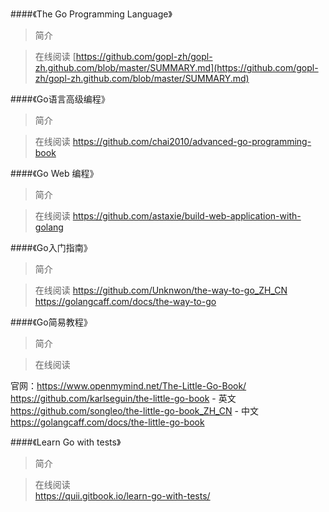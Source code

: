 ####《The Go Programming Language》

> 简介

> 在线阅读
[https://github.com/gopl-zh/gopl-zh.github.com/blob/master/SUMMARY.md](https://github.com/gopl-zh/gopl-zh.github.com/blob/master/SUMMARY.md)

####《Go语言高级编程》

> 简介

> 在线阅读
https://github.com/chai2010/advanced-go-programming-book

####《Go Web 编程》

> 简介

> 在线阅读 
https://github.com/astaxie/build-web-application-with-golang

####《Go入门指南》

> 简介

> 在线阅读
https://github.com/Unknwon/the-way-to-go_ZH_CN  
https://golangcaff.com/docs/the-way-to-go

####《Go简易教程》

> 简介

> 在线阅读

官网：https://www.openmymind.net/The-Little-Go-Book/
https://github.com/karlseguin/the-little-go-book - 英文  
https://github.com/songleo/the-little-go-book_ZH_CN - 中文  
https://golangcaff.com/docs/the-little-go-book

####《Learn Go with tests》

> 简介

> 在线阅读  
https://quii.gitbook.io/learn-go-with-tests/